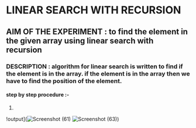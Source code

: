 # LINEAR SEARCH WITH RECURSION
## AIM OF THE EXPERIMENT : to find the element in the given array using linear search with recursion
### DESCRIPTION : algorithm for linear search is written to find if the element is in the array. if the element is in the array then we have to find the position of the element. 
#### step by step procedure :-
1.
!output](![Screenshot (61)](https://user-images.githubusercontent.com/69679445/90311110-6e88fc80-df15-11ea-9c41-a5de09a997cd.png)
![Screenshot (63)](https://user-images.githubusercontent.com/69679445/90311112-7052c000-df15-11ea-8a56-a29144f23a8d.png))
